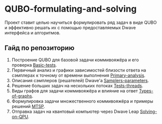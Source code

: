 # QUBO-formulating-and-solving

Проект ставит целью научиться формулировать ряд задач в виде QUBO и эффективно решать их с помощью предоставляемых Dwave интерфейса и алгоритмов.

## Гайд по репозиторию

1. Построение QUBO для базовой задачи коммивояжёра и его проверка [Basic-tests](/Basic-tests/README.md).
2. Первичный анализ и графики зависимостей близости ответа на сэмплерах к точному от времени выполнения [Primary-analysis](\Primary-analysis\README.md).
3. Описания сэмплеров (решателей) Dwave'a [Samplers-parameters](Samplers-parameters\README.md).
4. Решение больших задач на нескольких потоках [Tests-threads](Tests-threads\README.md).
5. Виды графов для задачи коммивояжёра и влияние на ответ [Types-of-graphs](\Types-of-graph\README.md).
6. Формулировка задачи множественного коммивояжёра и примеры решений [MTSP](MTSP\README.md).
7. Отправка задач на квантовый компьютер через Dwave Leap [Solving-on-QPU](Solving-on-QPU\README.md).
